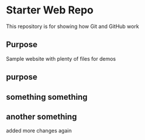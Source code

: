 # Starter Web Repo

This repository is for showing how Git and GitHub work

## Purpose

Sample website with plenty of files for demos

## purpose

## something something

## another something

added more changes again